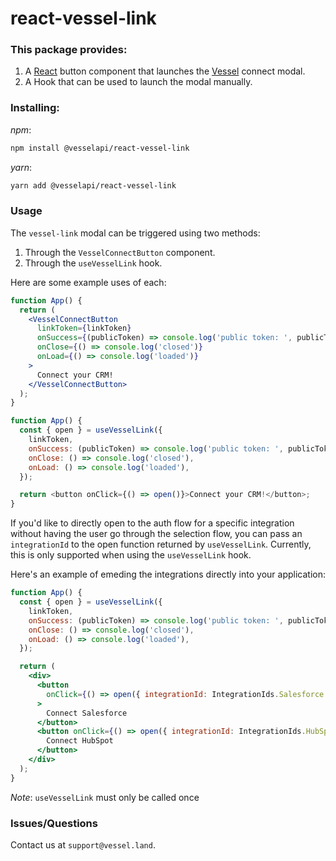 # react-vessel-link

### This package provides:

1. A [React](https://reactjs.org/) button component that launches the [Vessel](https://vessel.land) connect modal.
2. A Hook that can be used to launch the modal manually.

### Installing:

_npm_:

```bash
npm install @vesselapi/react-vessel-link
```

_yarn_:

```bash
yarn add @vesselapi/react-vessel-link
```

### Usage

The `vessel-link` modal can be triggered using two methods:

1. Through the `VesselConnectButton` component.
2. Through the `useVesselLink` hook.

Here are some example uses of each:

```jsx
function App() {
  return (
    <VesselConnectButton
      linkToken={linkToken}
      onSuccess={(publicToken) => console.log('public token: ', publicToken)}
      onClose={() => console.log('closed')}
      onLoad={() => console.log('loaded')}
    >
      Connect your CRM!
    </VesselConnectButton>
  );
}
```

```js
function App() {
  const { open } = useVesselLink({
    linkToken,
    onSuccess: (publicToken) => console.log('public token: ', publicToken),
    onClose: () => console.log('closed'),
    onLoad: () => console.log('loaded'),
  });

  return <button onClick={() => open()}>Connect your CRM!</button>;
}
```

If you'd like to directly open to the auth flow for a specific integration without having the user go through the selection flow, you can pass an `integrationId` to the open function returned by `useVesselLink`. Currently, this is only supported when using the `useVesselLink` hook.

Here's an example of emeding the integrations directly into your application:

```jsx
function App() {
  const { open } = useVesselLink({
    linkToken,
    onSuccess: (publicToken) => console.log('public token: ', publicToken),
    onClose: () => console.log('closed'),
    onLoad: () => console.log('loaded'),
  });

  return (
    <div>
      <button
        onClick={() => open({ integrationId: IntegrationIds.Salesforce })}
      >
        Connect Salesforce
      </button>
      <button onClick={() => open({ integrationId: IntegrationIds.HubSpot })}>
        Connect HubSpot
      </button>
    </div>
  );
}
```

_Note_: `useVesselLink` must only be called once

### Issues/Questions

Contact us at `support@vessel.land`.
